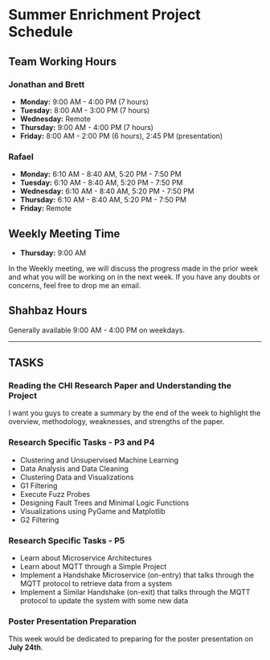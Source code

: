 # Summer Enrichment Project Schedule

## Team Working Hours

### Jonathan and Brett
- **Monday:** 9:00 AM - 4:00 PM (7 hours)
- **Tuesday:** 8:00 AM - 3:00 PM (7 hours)
- **Wednesday:** Remote
- **Thursday:** 9:00 AM - 4:00 PM (7 hours)
- **Friday:** 8:00 AM - 2:00 PM (6 hours), 2:45 PM (presentation)

### Rafael
- **Monday:** 6:10 AM - 8:40 AM, 5:20 PM - 7:50 PM
- **Tuesday:** 6:10 AM - 8:40 AM, 5:20 PM - 7:50 PM
- **Wednesday:** 6:10 AM - 8:40 AM, 5:20 PM - 7:50 PM
- **Thursday:** 6:10 AM - 8:40 AM, 5:20 PM - 7:50 PM
- **Friday:** Remote

## Weekly Meeting Time
- **Thursday:** 9:00 AM

In the Weekly meeting, we will discuss the progress made in the prior week and what you will be working on in the next week. If you have any doubts or concerns, feel free to drop me an email.

## Shahbaz Hours
Generally available 9:00 AM - 4:00 PM on weekdays.

---

## TASKS

### Reading the CHI Research Paper and Understanding the Project
I want you guys to create a summary by the end of the week to highlight the overview, methodology, weaknesses, and strengths of the paper.

### Research Specific Tasks - P3 and P4
- Clustering and Unsupervised Machine Learning
- Data Analysis and Data Cleaning
- Clustering Data and Visualizations
- G1 Filtering
- Execute Fuzz Probes
- Designing Fault Trees and Minimal Logic Functions
- Visualizations using PyGame and Matplotlib
- G2 Filtering

### Research Specific Tasks - P5
- Learn about Microservice Architectures
- Learn about MQTT through a Simple Project
- Implement a Handshake Microservice (on-entry) that talks through the MQTT protocol to retrieve data from a system
- Implement a Similar Handshake (on-exit) that talks through the MQTT protocol to update the system with some new data

### Poster Presentation Preparation
This week would be dedicated to preparing for the poster presentation on **July 24th**.
